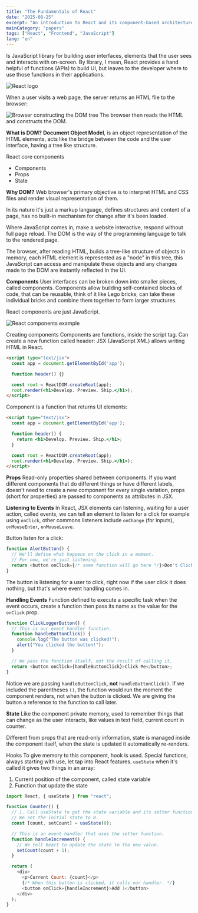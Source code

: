 ```yaml
---
title: "The Fundamentals of React"
date: "2025-08-25"
excerpt: "An introduction to React and its component-based architecture, virtual DOM, and declarative approach to building user interfaces."
mainCategory: "papers"
tags: ["React", "Frontend", "JavaScript"]
lang: "en"
---
```


Is JavaScript library for building user interfaces, elements that the user sees and interacts with on-screen.
By library, I mean, React provides a hand helpful of functions (APIs) to build UI, but leaves to the developer where to use those functions in their applications.

![React logo](/images/articles/react.png)

When a user visits a web page, the server returns an HTML file to the browser:

![Browser constructing the DOM tree](/images/articles/browser-dom-tree.png)
The browser then reads the HTML and constructs the DOM.

**What is DOM?**
**Document Object Model**, is an object representation of the HTML elements, acts like the bridge between the code and the user interface, having a tree like structure.

React core components

- Components
- Props
- State

**Why DOM?**
Web browser's primary objective is to interpret HTML and CSS files and render visual representation of them.

In its nature it's just a markup language, defines structures and content of a page, has no built-in mechanism for change after it's been loaded.

Where JavaScript comes in, make a website interactive, respond without full page reload. The DOM is the way of the programming language to talk to the rendered page.

The browser, after reading HTML, builds a tree-like structure of objects in memory, each HTML element is represented as a "node" in this tree, this JavaScript can access and manipulate these objects and any changes made to the DOM are instantly reflected in the UI.

**Components**
User interfaces can be broken down into smaller pieces, called components.
Components allow building self-contained blocks of code, that can be reusable, think of it like Lego bricks, can take these individual bricks and combine them together to form larger structures.

React components are just JavaScript.

![React components example](/images/articles/react2.png)

Creating components
Components are functions, inside the script tag. Can create a new function called header:
JSX (JavaScript XML) allows writing HTML in React.

```html
<script type="text/jsx">
  const app = document.getElementById('app');

  function header() {}

  const root = ReactDOM.createRoot(app);
  root.render(<h1>Develop. Preview. Ship.</h1>);
</script>
```

Component is a function that returns UI elements:

```html
<script type="text/jsx">
  const app = document.getElementById('app');

  function header() {
    return <h1>Develop. Preview. Ship.</h1>;
  }

  const root = ReactDOM.createRoot(app);
  root.render(<h1>Develop. Preview. Ship.</h1>);
</script>
```

**Props**
Read-only properties shared between components. If you want different components that do different things or have different labels, doesn't need to create a new component for every single variation, props (short for properties) are passed to components as attributes in JSX.

**Listening to Events**
In React, JSX elements can listening, waiting for a user action, called events, we can tell an element to listen for a click for example using `onClick`, other commons listeners include `onChange` (for inputs), `onMouseEnter`, `onMouseLeave`.

Button listen for a click:

```js
function AlertButton() {
  // We'll define what happens on the click in a moment.
  // For now, we're just listening.
  return <button onClick={/* some function will go here */}>Don't Click Me!</button>;
}
```

The button is listening for a user to click, right now if the user click it does nothing, but that's where event handling comes in.

**Handling Events**
Function defined to execute a specific task when the event occurs, create a function then pass its name as the value for the `onClick` prop.

```js
function ClickLoggerButton() {
  // This is our event handler function.
  function handleButtonClick() {
    console.log("The button was clicked!");
    alert("You clicked the button!");
  }

  // We pass the function itself, not the result of calling it.
  return <button onClick={handleButtonClick}>Click Me</button>;
}
```

Notice we are passing `handleButtonClick`, **not** `handleButtonClick()`. If we included the parentheses `()`, the function would run the moment the component renders, not when the button is clicked. We are giving the button a reference to the function to call later.

**State**
Like the component private memory, used to remember things that can change as the user interacts, like values in text field, current count in counter.

Different from props that are read-only information, state is managed inside the component itself, when the state is updated it automatically re-renders.

Hooks
To give memory to this component, hook is used. Special functions, always starting with use, let tap into React features.
`useState` when it's called it gives two things in an array:

1. Current position of the component, called state variable
2. Function that update the state

```javascript
import React, { useState } from "react";

function Counter() {
  // 1. Call useState to get the state variable and its setter function.
  // We set the initial state to 0.
  const [count, setCount] = useState(0);

  // This is an event handler that uses the setter function.
  function handleIncrement() {
    // We tell React to update the state to the new value.
    setCount(count + 1);
  }

  return (
    <div>
      <p>Current Count: {count}</p>
      {/* When this button is clicked, it calls our handler. */}
      <button onClick={handleIncrement}>Add 1</button>
    </div>
  );
}
```
